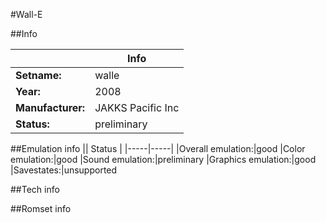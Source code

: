 #Wall-E

##Info

||Info|
|-----|-----|
|**Setname:**|walle
|**Year:**|2008
|**Manufacturer:**|JAKKS Pacific Inc
|**Status:**|preliminary

##Emulation info
|| Status |
|-----|-----|
|Overall emulation:|good
|Color emulation:|good
|Sound emulation:|preliminary
|Graphics emulation:|good
|Savestates:|unsupported

##Tech info

##Romset info

<!--- START OF EDITED COMMENT DO NOT TOUCH TEXT ABOVE-->
